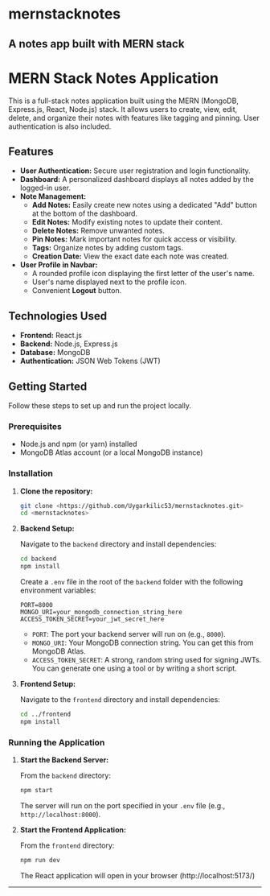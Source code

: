 # mernstacknotes
 A notes app built with MERN stack
-----

# MERN Stack Notes Application

This is a full-stack notes application built using the MERN (MongoDB, Express.js, React, Node.js) stack. It allows users to create, view, edit, delete, and organize their notes with features like tagging and pinning. User authentication is also included.

## Features

  * **User Authentication:** Secure user registration and login functionality.
  * **Dashboard:** A personalized dashboard displays all notes added by the logged-in user.
  * **Note Management:**
      * **Add Notes:** Easily create new notes using a dedicated "Add" button at the bottom of the dashboard.
      * **Edit Notes:** Modify existing notes to update their content.
      * **Delete Notes:** Remove unwanted notes.
      * **Pin Notes:** Mark important notes for quick access or visibility.
      * **Tags:** Organize notes by adding custom tags.
      * **Creation Date:** View the exact date each note was created.
  * **User Profile in Navbar:**
      * A rounded profile icon displaying the first letter of the user's name.
      * User's name displayed next to the profile icon.
      * Convenient **Logout** button.

## Technologies Used

  * **Frontend:** React.js
  * **Backend:** Node.js, Express.js
  * **Database:** MongoDB
  * **Authentication:** JSON Web Tokens (JWT)

## Getting Started

Follow these steps to set up and run the project locally.

### Prerequisites

  * Node.js and npm (or yarn) installed
  * MongoDB Atlas account (or a local MongoDB instance)

### Installation

1.  **Clone the repository:**

    ```bash
    git clone <https://github.com/Uygarkilic53/mernstacknotes.git>
    cd <mernstacknotes>
    ```

2.  **Backend Setup:**

    Navigate to the `backend` directory and install dependencies:

    ```bash
    cd backend
    npm install
    ```

    Create a `.env` file in the root of the `backend` folder with the following environment variables:

    ```
    PORT=8000
    MONGO_URI=your_mongodb_connection_string_here
    ACCESS_TOKEN_SECRET=your_jwt_secret_here
    ```

      * `PORT`: The port your backend server will run on (e.g., `8000`).
      * `MONGO_URI`: Your MongoDB connection string. You can get this from MongoDB Atlas.
      * `ACCESS_TOKEN_SECRET`: A strong, random string used for signing JWTs. You can generate one using a tool or by writing a short script.

3.  **Frontend Setup:**

    Navigate to the `frontend` directory and install dependencies:

    ```bash
    cd ../frontend
    npm install
    ```

### Running the Application

1.  **Start the Backend Server:**

    From the `backend` directory:

    ```bash
    npm start
    ```

    The server will run on the port specified in your `.env` file (e.g., `http://localhost:8000`).

2.  **Start the Frontend Application:**

    From the `frontend` directory:

    ```bash
    npm run dev
    ```

    The React application will open in your browser (http://localhost:5173/)

-----
